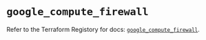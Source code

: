 # `google_compute_firewall`

Refer to the Terraform Registory for docs: [`google_compute_firewall`](https://www.terraform.io/docs/providers/google/r/compute_firewall).
